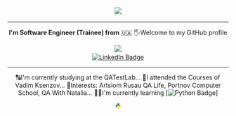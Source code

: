 
 <div align="center">
   <img src="https://media.giphy.com/media/l66giOaErlwyeG47Na/giphy.gif"
 </div>
  
  ---
  
**I'm Software Engineer (Trainee) from** 🇺🇦
🖐️Welcome to my GitHub profile  
  <div id="header" align="center">
  <img src="https://media.giphy.com/media/Y34jqOCXhgEsqRLULa/giphy.gif" width="100"/>
 </div>
 <div id="badges">
  <a href="https://www.linkedin.com/in/julia-vo">
   <img src="https://img.shields.io/badge/LinkedIn-blue?style=for-the-badge&logo=linkedin&logoColor=white" alt="LinkedIn Badge"/>
  </a>
 </div>
 
  ---
  
 🔠I'm currently studying at the QATestLab...
 🌅I attended the Courses of Vadim Ksenzov...
 💙Interests: Artsiom Rusau QA Life, Portnov Computer School, QA With Natalia...
 👩‍💻I'm currently learning [![Python Badge](https://img.shields.io/badge/Python-blue?style=for-the-badge&logo=python&logoColor=yelow)]
 
 
 
 
 <div>
  <img src="https://github.com/devicons/devicon/blob/master/icons/python/python-original.svg" title="Python" alt="Python" width="15" height="15"/>
 </div>
 
  
